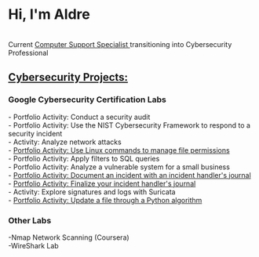 <h1>Hi, I'm Aldre</h1> 
<br>
Current <a href="https://www.linkedin.com/in/aldrebernard/"> Computer Support Specialist </a> transitioning into Cybersecurity Professional 

<br>
<h2><u>Cybersecurity Projects:</u></h2>
<h3>Google Cybersecurity Certification Labs</h3>
- Portfolio Activity: Conduct a security audit<br>
- Portfolio Activity: Use the NIST Cybersecurity Framework to respond to a security incident<br>
- Activity: Analyze network attacks <br>
- <a href= https://docs.google.com/document/d/1czvIz3kZCCarUIvXDACgHTaFg3oRSTydPfi2Br_XyOQ/edit?usp=sharing&resourcekey=0-tAdH_5V4MMUu3qGVI_IYkA> Portfolio Activity: Use Linux commands to manage file permissions<br></a>
- Portfolio Activity: Apply filters to SQL queries<br>
- Portfolio Activity: Analyze a vulnerable system for a small business<br>
- <a href= https://docs.google.com/document/d/1PJLSx0mdcpGC7Ovf81h3vr4AshRG_uQL9S1ywO4sc9c/edit?usp=sharing&resourcekey=0-oQTaewsUDavIdHhw_UaKBA> Portfolio Activity: Document an incident with an incident handler's journal<br></a>
- <a href=https://docs.google.com/document/d/10Fr7cl6raZTzD-Y6_sg2JIGkemUHWrRv5ohMJk5XEFc/edit?usp=sharing > Portfolio Activity: Finalize your incident handler's journal<br></a>
- Activity: Explore signatures and logs with Suricata <br>
- <a href=https://docs.google.com/document/d/1vo-xgQoBsyaIraNyp52pfIqTw_ba9JO5oQqliGB8jk4/edit?usp=sharing&resourcekey=0-PYXfIE3nVyP3sYicqrh3Aw> Portfolio Activity: Update a file through a Python algorithm <br></a>

<h3><b>Other Labs</b></h3>
-Nmap Network Scanning (Coursera) <br>
-WireShark Lab

